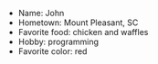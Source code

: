- Name: John
- Hometown: Mount Pleasant, SC
- Favorite food: chicken and waffles
- Hobby: programming
- Favorite color: red
